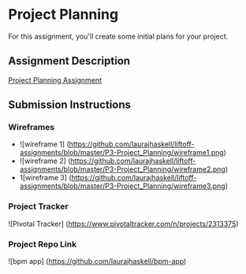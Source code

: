 # Project Planning
For this assignment, you'll create some initial plans for your project.

## Assignment Description
[Project Planning Assignment](https://education.launchcode.org/liftoff/assignments/planning/)

## Submission Instructions

### Wireframes

* ![wireframe 1] (https://github.com/laurajhaskell/liftoff-assignments/blob/master/P3-Project_Planning/wireframe1.png)
* ![wireframe 2] (https://github.com/laurajhaskell/liftoff-assignments/blob/master/P3-Project_Planning/wireframe2.png)
* 1[wireframe 3] (https://github.com/laurajhaskell/liftoff-assignments/blob/master/P3-Project_Planning/wireframe3.png)

### Project Tracker

![Pivotal Tracker] (https://www.pivotaltracker.com/n/projects/2313375)

### Project Repo Link

![bpm app] (https://github.com/laurajhaskell/bpm-app)

